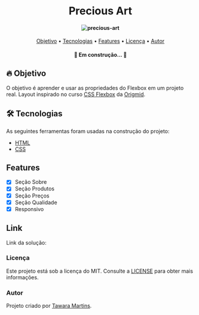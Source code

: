 <img src="">
<h1 align="center">Precious Art</h1>

<h4 align="center">
	<img src="img/precious-art.png" alt="precious-art">
</h4>
<p align="center">
 <a href="#objetivo">Objetivo</a> •
 <a href="#tecnologias">Tecnologias</a> • 
 <a href="#features">Features</a> • 
 <a href="#licenc-a">Licença</a> • 
 <a href="#autor">Autor</a>
</p>
<h4 align="center"> 
	🚧  Em construção...  🚧
</h4>

## 🔥 Objetivo

O objetivo é aprender e usar as propriedades do Flexbox em um projeto real. Layout inspirado no curso <a href="https://www.origamid.com/curso/css-flexbox/"> CSS Flexbox</a> da <a href="https://www.origamid.com/">Origmid</a>.

## 🛠 Tecnologias

As seguintes ferramentas foram usadas na construção do projeto:

- [HTML](https://developer.mozilla.org/pt-BR/docs/Web/HTML)
- [CSS](https://developer.mozilla.org/pt-BR/docs/Web/CSS)

## Features

- [x] Seção Sobre
- [x] Seção Produtos
- [x] Seção Preços
- [x] Seção Qualidade
- [x] Responsivo

## Link

Link da solução: 

### Licença 
Este projeto está sob a licença do MIT. Consulte a [LICENSE](https://github.com/lukemorales/react-native-design-code/blob/master/LICENSE) para obter mais informações.

### Autor 
Projeto criado por <a href="https://github.com/tawaramartins">Tawara Martins</a>.